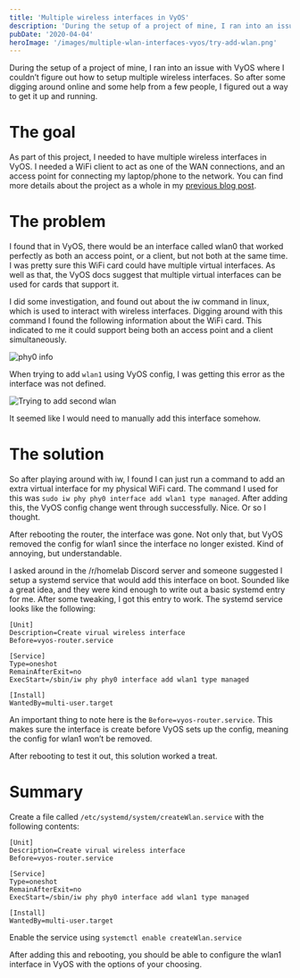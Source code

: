```yaml
---
title: 'Multiple wireless interfaces in VyOS'
description: 'During the setup of a project of mine, I ran into an issue with VyOS where I couldn’t figure out how to setup multiple wireless interfaces. So after some digging around online and some help from a few people, I figured out a way to get it up and running.'
pubDate: '2020-04-04'
heroImage: '/images/multiple-wlan-interfaces-vyos/try-add-wlan.png'
---
```


During the setup of a project of mine, I ran into an issue with VyOS where I couldn’t figure out how to setup multiple wireless interfaces. So after some digging around online and some help from a few people, I figured out a way to get it up and running.

# The goal
As part of this project, I needed to have multiple wireless interfaces in VyOS. I needed a WiFi client to act as one of the WAN connections, and an access point for connecting my laptop/phone to the network. You can find more details about the project as a whole in my [previous blog post](/posts/homelab-in-your-pocket).

# The problem
I found that in VyOS, there would be an interface called wlan0 that worked perfectly as both an access point, or a client, but not both at the same time. I was pretty sure this WiFi card could have multiple virtual interfaces. As well as that, the VyOS docs suggest that multiple virtual interfaces can be used for cards that support it.

I did some investigation, and found out about the iw command in linux, which is used to interact with wireless interfaces. Digging around with this command I found the following information about the WiFi card. This indicated to me it could support being both an access point and a client simultaneously.

![phy0 info](/images/multiple-wlan-interfaces-vyos/phy0-info.png)

When trying to add `wlan1` using VyOS config, I was getting this error as the interface was not defined.

![Trying to add second wlan](/images/multiple-wlan-interfaces-vyos/try-add-wlan.png)

It seemed like I would need to manually add this interface somehow.

# The solution

So after playing around with iw, I found I can just run a command to add an extra virtual interface for my physical WiFi card. The command I used for this was `sudo iw phy phy0 interface add wlan1 type managed`.
After adding this, the VyOS config change went through successfully. Nice. Or so I thought.

After rebooting the router, the interface was gone. Not only that, but VyOS removed the config for wlan1 since the interface no longer existed. Kind of annoying, but understandable.

I asked around in the /r/homelab Discord server and someone suggested I setup a systemd service that would add this interface on boot. Sounded like a great idea, and they were kind enough to write out a basic systemd entry for me. After some tweaking, I got this entry to work. The systemd service looks like the following:

```
[Unit]
Description=Create virual wireless interface
Before=vyos-router.service

[Service]
Type=oneshot
RemainAfterExit=no
ExecStart=/sbin/iw phy phy0 interface add wlan1 type managed

[Install]
WantedBy=multi-user.target
```

An important thing to note here is the `Before=vyos-router.service`. This makes sure the interface is create before VyOS sets up the config, meaning the config for wlan1 won’t be removed.

After rebooting to test it out, this solution worked a treat.

# Summary

Create a file called `/etc/systemd/system/createWlan.service` with the following contents:

```
[Unit]
Description=Create virual wireless interface
Before=vyos-router.service

[Service]
Type=oneshot
RemainAfterExit=no
ExecStart=/sbin/iw phy phy0 interface add wlan1 type managed

[Install]
WantedBy=multi-user.target
```

Enable the service using `systemctl enable createWlan.service`

After adding this and rebooting, you should be able to configure the wlan1 interface in VyOS with the options of your choosing.
